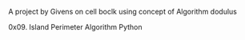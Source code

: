 A project by Givens on cell boclk using concept of Algorithm dodulus

0x09. Island Perimeter
Algorithm
Python
